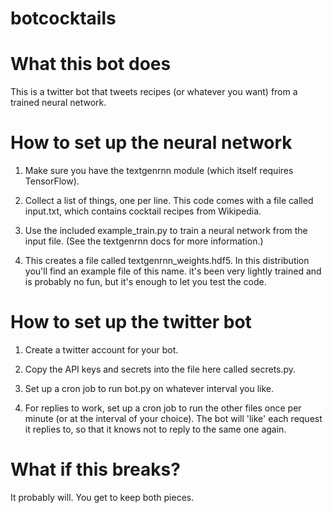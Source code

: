 # botcocktails

# What this bot does #

This is a twitter bot that tweets recipes (or whatever you want) from a
trained neural network.

# How to set up the neural network #

1. Make sure you have the textgenrnn module (which itself requires
TensorFlow).

2. Collect a list of things, one per line. This code comes with a file
called input.txt, which contains cocktail recipes from Wikipedia.

3. Use the included example_train.py to train a neural network from the
input file. (See the textgenrnn docs for more information.) 

4. This creates a file called textgenrnn_weights.hdf5. In this distribution
you'll find an example file of this name. it's been very lightly trained and
is probably no fun, but it's enough to let you test the code. 

# How to set up the twitter bot #

1. Create a twitter account for your bot. 

2. Copy the API keys and secrets into the file here called secrets.py.

3. Set up a cron job to run bot.py on whatever interval you like. 

4. For replies to work, set up a cron job to run the other files once per
minute (or at the interval of your choice). The bot will 'like' each request
it replies to, so that it knows not to reply to the same one again. 

# What if this breaks? #

It probably will. You get to keep both pieces.

